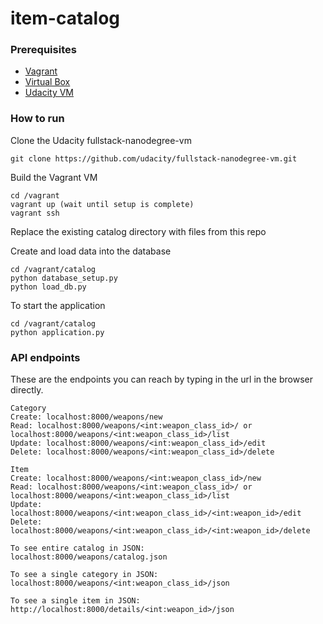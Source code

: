 # item-catalog

### Prerequisites

* [Vagrant](https://www.vagrantup.com/downloads.html)
* [Virtual Box](https://www.virtualbox.org/wiki/Downloads)
* [Udacity VM](https://github.com/udacity/fullstack-nanodegree-vm)

### How to run

Clone the Udacity fullstack-nanodegree-vm

```
git clone https://github.com/udacity/fullstack-nanodegree-vm.git
```

Build the Vagrant VM

```
cd /vagrant
vagrant up (wait until setup is complete)
vagrant ssh
```

Replace the existing catalog directory with files from this repo

Create and load data into the database

```
cd /vagrant/catalog
python database_setup.py
python load_db.py
```

To start the application

```
cd /vagrant/catalog
python application.py
```

### API endpoints

These are the endpoints you can reach by typing in the url in the browser directly.

```
Category
Create: localhost:8000/weapons/new
Read: localhost:8000/weapons/<int:weapon_class_id>/ or localhost:8000/weapons/<int:weapon_class_id>/list
Update: localhost:8000/weapons/<int:weapon_class_id>/edit
Delete: localhost:8000/weapons/<int:weapon_class_id>/delete
```

```
Item
Create: localhost:8000/weapons/<int:weapon_class_id>/new
Read: localhost:8000/weapons/<int:weapon_class_id>/ or localhost:8000/weapons/<int:weapon_class_id>/list
Update: localhost:8000/weapons/<int:weapon_class_id>/<int:weapon_id>/edit
Delete: localhost:8000/weapons/<int:weapon_class_id>/<int:weapon_id>/delete
```

```
To see entire catalog in JSON:
localhost:8000/weapons/catalog.json

To see a single category in JSON:
localhost:8000/weapons/<int:weapon_class_id>/json

To see a single item in JSON:
http://localhost:8000/details/<int:weapon_id>/json
```
